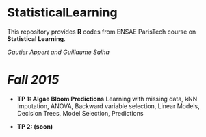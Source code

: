 # StatisticalLearning

This repository provides **R** codes from ENSAE ParisTech course on **Statistical Learning**.  


*Gautier Appert and Guillaume Salha* 

*Fall 2015*
===============

* **TP 1: Algae Bloom Predictions** Learning with missing data, kNN Imputation, ANOVA, Backward variable selection, Linear Models, Decision Trees, Model Selection, Predictions

* **TP 2: (soon)**

